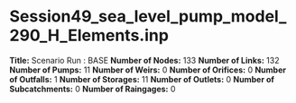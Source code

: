 # Session49_sea_level_pump_model_290_H_Elements.inp
**Title:** Scenario Run :  BASE
**Number of Nodes:** 133
**Number of Links:** 132
**Number of Pumps:** 11
**Number of Weirs:** 0
**Number of Orifices:** 0
**Number of Outfalls:** 1
**Number of Storages:** 11
**Number of Outlets:** 0
**Number of Subcatchments:** 0
**Number of Raingages:** 0
